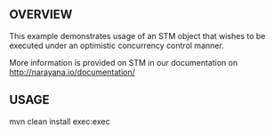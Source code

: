 OVERVIEW
--------
This example demonstrates usage of an STM object that wishes to be executed under an optimistic concurrency control manner.

More information is provided on STM in our documentation on http://narayana.io/documentation/

USAGE
-----
  mvn clean install exec:exec